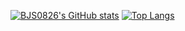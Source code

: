 [![BJS0826's GitHub stats](https://github-readme-stats.vercel.app/api?username=BJS0826)](https://github.com/BJS0826/github-readme-stats)
[![Top Langs](https://github-readme-stats.vercel.app/api/top-langs/?username=BJS0826&layout=compact)](https://github.com/BJS0826/github-readme-stats)

